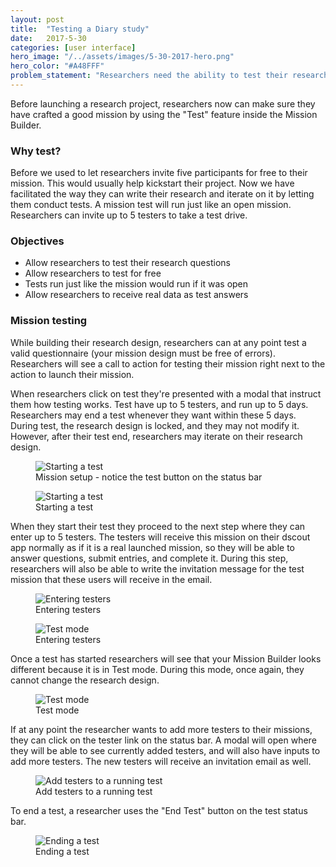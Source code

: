 ```yaml
---
layout: post
title:  "Testing a Diary study"
date:   2017-5-30
categories: [user interface]
hero_image: "/../assets/images/5-30-2017-hero.png"
hero_color: "#A48FFF"
problem_statement: "Researchers need the ability to test their research studies before launching them to all participants."
---
```

Before launching a research project, researchers now can make sure they have crafted a good mission by using the "Test" feature inside the Mission Builder.

### Why test?
Before we used to let researchers invite five participants for free to their mission. This would usually help kickstart their project. Now we have facilitated the way they can write their research and iterate on it by letting them conduct tests. A mission test will run just like an open mission. Researchers can invite up to 5 testers to take a test drive.

### Objectives
* Allow researchers to test their research questions
* Allow researchers to test for free
* Tests run just like the mission would run if it was open
* Allow researchers to receive real data as test answers

### Mission testing
While building their research design, researchers can at any point test a valid questionnaire (your mission design must be free of errors). Researchers will see a call to action for testing their mission right next to the action to launch their mission.

When researchers click on test they're presented with a modal that instruct them how testing works. Test have up to 5 testers, and run up to 5 days. Researchers may end a test whenever they want within these 5 days. During test, the research design is locked, and they may not modify it. However, after their test end, researchers may iterate on their research design.

<figure>
	<img src="../../../../../../assets/images/test-0.png" title="Starting a test" />
	<figcaption class="media-caption center">Mission setup - notice the test button on the status bar</figcaption>
</figure>

<figure>
	<img src="../../../../../../assets/images/test-1.png" title="Starting a test" />
	<figcaption class="media-caption center">Starting a test</figcaption>
</figure>

When they start their test they proceed to the next step where they can enter up to 5 testers. The testers will receive this mission on their dscout app normally as if it is a real launched mission, so they will be able to answer questions, submit entries, and complete it. During this step, researchers will also be able to write the invitation message for the test mission that these users will receive in the email.

<figure>
	<img src="../../../../../../assets/images/test-2.png" title="Entering testers" />
	<figcaption class="media-caption center">Entering testers</figcaption>
</figure>

<figure>
	<img src="../../../../../../assets/images/test-3.png" title="Test mode" />
	<figcaption class="media-caption center">Entering testers</figcaption>
</figure>

Once a test has started researchers will see that your Mission Builder looks different because it is in Test mode. During this mode, once again, they cannot change the research design.

<figure>
	<img src="../../../../../../assets/images/test-4.png" title="Test mode" />
	<figcaption class="media-caption center">Test mode</figcaption>
</figure>

If at any point the researcher wants to add more testers to their missions, they can click on the tester link on the status bar. A modal will open where they will be able to see currently added testers, and will also have inputs to add more testers. The new testers will receive an invitation email as well.

<figure>
	<img src="../../../../../../assets/images/test-5.png" title="Add testers to a running test" />
	<figcaption class="media-caption center">Add testers to a running test</figcaption>
</figure>

To end a test, a researcher uses the "End Test" button on the test status bar.

<figure>
	<img src="../../../../../../assets/images/test-6.png" title="Ending a test" />
	<figcaption class="media-caption center">Ending a test</figcaption>
</figure>
